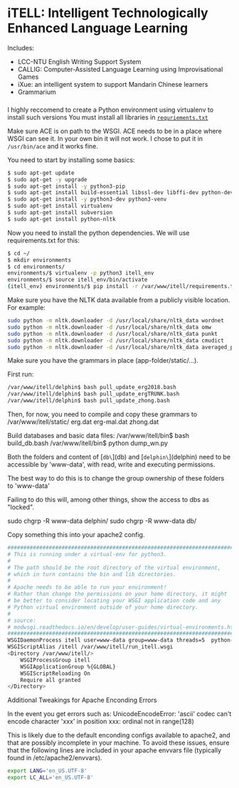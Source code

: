 # iTELL: Intelligent Technologically Enhanced Language Learning


Includes:
- LCC-NTU English Writing Support System
- CALLIG: Computer-Assisted Language Learning using Improvisational Games
- iXue: an intelligent system to support Mandarin Chinese learners   
- Grammarium 

### 

I highly reccomend to create a Python environment using virtualenv to install such versions
You must install all libraries in [`requriements.txt`](requirements.txt)


Make sure ACE is on path to the WSGI.  ACE needs to be in a place where WSGI can see it.
In your own bin it will not work. I chose to put it in `/usr/bin/ace`  and it works fine.



You need to start by installing some basics:


```bash
$ sudo apt-get update
$ sudo apt-get -y upgrade
$ sudo apt-get install -y python3-pip
$ sudo apt-get install build-essential libssl-dev libffi-dev python-dev
$ sudo apt-get install -y python3-dev python3-venv
$ sudo apt-get install virtualenv
$ sudo apt-get install subversion
$ sudo apt-get install python-nltk

```

Now you need to install the python dependencies. We will use requirements.txt for this:  

```bash
$ cd ~/
$ mkdir environments
$ cd environments/
environments/$ virtualenv -p python3 itell_env
environments/$ source itell_env/bin/activate
(itell_env) environments/$ pip install -r /var/www/itell/requirements.txt
```



Make sure you have the NLTK data available from a publicly visible location. For example:

```bash
sudo python -m nltk.downloader -d /usr/local/share/nltk_data wordnet
sudo python -m nltk.downloader -d /usr/local/share/nltk_data omw
sudo python -m nltk.downloader -d /usr/local/share/nltk_data punkt
sudo python -m nltk.downloader -d /usr/local/share/nltk_data cmudict
sudo python -m nltk.downloader -d /usr/local/share/nltk_data averaged_perceptron_tagger
```


Make sure you have the grammars in place (app-folder/static/...).

First run:

```bash
/var/www/itell/delphin$ bash pull_update_erg2018.bash
/var/www/itell/delphin$ bash pull_update_ergTRUNK.bash
/var/www/itell/delphin$ bash pull_update_zhong.bash
```

Then, for now, you need to compile and copy these grammars to /var/www/itell/static/
erg.dat erg-mal.dat zhong.dat


Build databases and basic data files:
/var/www/itell/bin$ bash build_db.bash 
/var/www/itell/bin$ python dump_wn.py 


Both the folders and content of [`db\`](db\) and  [`delphin\`](delphin\) need to be accessible by 'www-data', with read, write and executing permissions. 

The best way to do this is to change the group ownership of these folders to 'www-data' 

Failing to do this will, among other things,  show the access to dbs as "locked".


sudo chgrp -R www-data  delphin/
sudo chgrp -R www-data  db/



Copy something this into your apache2 config.

```bash
########################################################################
# This is running under a virtual-env for python3.
#
# The path should be the root directory of the virtual environment,
# which in turn contains the bin and lib directories.
#
# Apache needs to be able to run your environment!
# Rather than change the permissions on your home directory, it might
# be better to consider locating your WSGI application code and any
# Python virtual environment outside of your home directory.
#
# source:
# modwsgi.readthedocs.io/en/develop/user-guides/virtual-environments.html
########################################################################
WSGIDaemonProcess itell user=www-data group=www-data threads=5  python-home=/home/lmc/environments/itell_env
WSGIScriptAlias /itell /var/www/itell/run_itell.wsgi
<Directory /var/www/itell/>
    WSGIProcessGroup itell
    WSGIApplicationGroup %{GLOBAL}
    WSGIScriptReloading On
    Require all granted
</Directory>
```


Additional Tweakings for Apache Enconding Errors

In the event you get errors such as: UnicodeEncodeError: 'ascii' codec can't encode character 'xxx' in position xxx: ordinal not in range(128)

This is likely due to the default enconding configs available to apache2, and that are possibly incomplete in your machine.
To avoid these issues, ensure that the following lines are included in your apache envvars file (typically found in /etc/apache2/envvars).

```bash
export LANG='en_US.UTF-8'
export LC_ALL='en_US.UTF-8'
```
